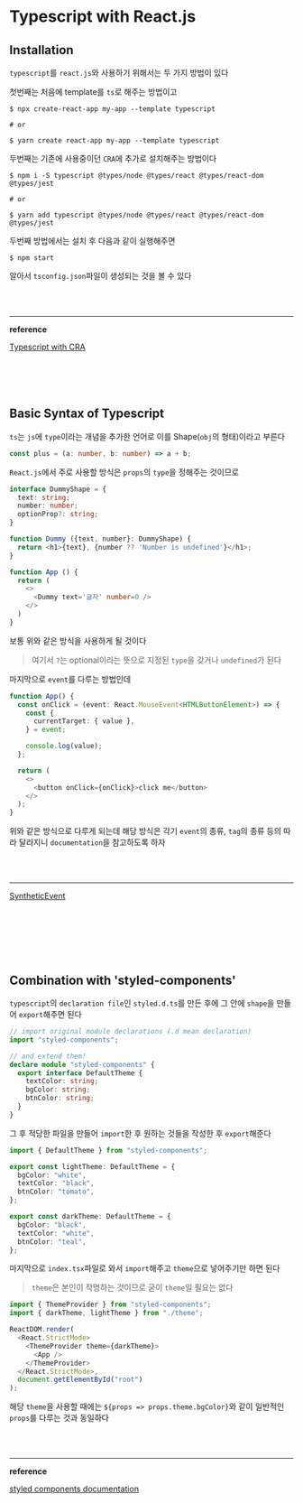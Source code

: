# Typescript with React.js

## Installation

`typescript`를 `react.js`와 사용하기 위해서는 두 가지 방법이 있다

첫번째는 처음에 template를 `ts`로 해주는 방법이고

```
$ npx create-react-app my-app --template typescript

# or

$ yarn create react-app my-app --template typescript
```

두번째는 기존에 사용중이던 `CRA`에 추가로 설치해주는 방법이다

```
$ npm i -S typescript @types/node @types/react @types/react-dom @types/jest

# or

$ yarn add typescript @types/node @types/react @types/react-dom @types/jest
```

두번째 방법에서는 설치 후 다음과 같이 실행해주면

```
$ npm start
```

알아서 `tsconfig.json`파일이 생성되는 것을 볼 수 있다

<br />
<br />

<hr />

**reference**

[Typescript with CRA](https://create-react-app.dev/docs/adding-typescript/#installation)
<br />
<br />
<br />
<br />
<br />

## Basic Syntax of Typescript

`ts`는 `js`에 `type`이라는 개념을 추가한 언어로 이를 Shape(`obj`의 형태)이라고 부른다

```ts
const plus = (a: number, b: number) => a + b;
```

`React.js`에서 주로 사용할 방식은 `props`의 `type`을 정해주는 것이므로

```ts
interface DummyShape = {
  text: string;
  number: number;
  optionProp?: string;
}

function Dummy ({text, number}: DummyShape) {
  return <h1>{text}, {number ?? 'Number is undefined'}</h1>;
}

function App () {
  return (
    <>
      <Dummy text='글자' number=0 />
    </>
  )
}
```

보통 위와 같은 방식을 사용하게 될 것이다

> 여기서 `?`는 optional이라는 뜻으로 지정된 `type`을 갖거나 `undefined`가 된다

마지막으로 `event`를 다루는 방법인데

```ts
function App() {
  const onClick = (event: React.MouseEvent<HTMLButtonElement>) => {
    const {
      currentTarget: { value },
    } = event;

    console.log(value);
  };

  return (
    <>
      <button onClick={onClick}>click me</button>
    </>
  );
}
```

위와 같은 방식으로 다루게 되는데 해당 방식은 각기 `event`의 종류, `tag`의 종류 등의 따라 달라지니 `documentation`을 참고하도록 하자

<br />
<br />

<hr />

[SyntheticEvent](https://reactjs.org/docs/events.html)

<br />
<br />
<br />
<br />
<br />

## Combination with 'styled-components'

`typescript`의 `declaration file`인 `styled.d.ts`를 만든 후에 그 안에 `shape`을 만들어 `export`해주면 된다

```ts
// import original module declarations (.d mean declaration)
import "styled-components";

// and extend them!
declare module "styled-components" {
  export interface DefaultTheme {
    textColor: string;
    bgColor: string;
    btnColor: string;
  }
}
```

그 후 적당한 파일을 만들어 `import`한 후 원하는 것들을 작성한 후 `export`해준다

```ts
import { DefaultTheme } from "styled-components";

export const lightTheme: DefaultTheme = {
  bgColor: "white",
  textColor: "black",
  btnColor: "tomato",
};

export const darkTheme: DefaultTheme = {
  bgColor: "black",
  textColor: "white",
  btnColor: "teal",
};
```

마지막으로 `index.tsx`파일로 와서 `import`해주고 `theme`으로 넣어주기만 하면 된다

> `theme`은 본인이 작명하는 것이므로 굳이 `theme`일 필요는 없다

```ts
import { ThemeProvider } from "styled-components";
import { darkTheme, lightTheme } from "./theme";

ReactDOM.render(
  <React.StrictMode>
    <ThemeProvider theme={darkTheme}>
      <App />
    </ThemeProvider>
  </React.StrictMode>,
  document.getElementById("root")
);
```

해당 `theme`을 사용할 때에는 `${props => props.theme.bgColor}`와 같이 일반적인 `props`를 다루는 것과 동일하다

<br />
<br />

<hr />

**reference**

[styled components documentation](https://styled-components.com/docs/api#typescript)
